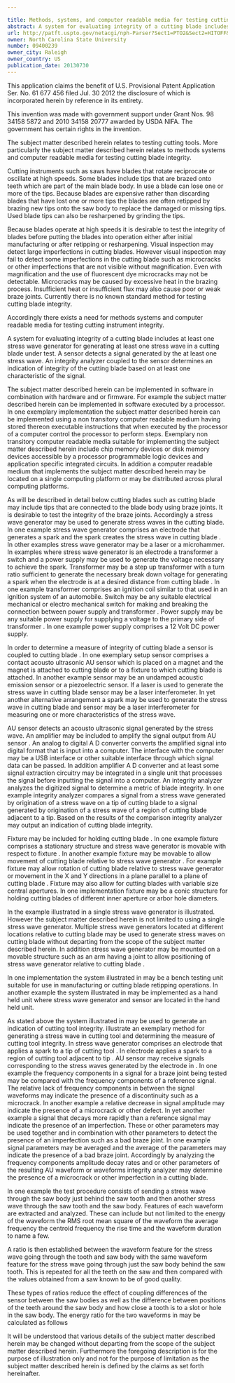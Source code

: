 ```yaml
---

title: Methods, systems, and computer readable media for testing cutting blade integrity
abstract: A system for evaluating integrity of a cutting blade includes at least one stress wave generator for generating at least one stress wave in a cutting blade under test. A sensor detects a signal generated by the at least one stress wave. An integrity analyzer coupled to the sensor determines an indication of integrity of the cutting blade based on at least one characteristic of the signal.
url: http://patft.uspto.gov/netacgi/nph-Parser?Sect1=PTO2&Sect2=HITOFF&p=1&u=%2Fnetahtml%2FPTO%2Fsearch-adv.htm&r=1&f=G&l=50&d=PALL&S1=09400239&OS=09400239&RS=09400239
owner: North Carolina State University
number: 09400239
owner_city: Raleigh
owner_country: US
publication_date: 20130730
---
```

This application claims the benefit of U.S. Provisional Patent Application Ser. No. 61 677 456 filed Jul. 30 2012 the disclosure of which is incorporated herein by reference in its entirety.

This invention was made with government support under Grant Nos. 98 34158 5872 and 2010 34158 20777 awarded by USDA NIFA. The government has certain rights in the invention.

The subject matter described herein relates to testing cutting tools. More particularly the subject matter described herein relates to methods systems and computer readable media for testing cutting blade integrity.

Cutting instruments such as saws have blades that rotate reciprocate or oscillate at high speeds. Some blades include tips that are brazed onto teeth which are part of the main blade body. In use a blade can lose one or more of the tips. Because blades are expensive rather than discarding blades that have lost one or more tips the blades are often retipped by brazing new tips onto the saw body to replace the damaged or missing tips. Used blade tips can also be resharpened by grinding the tips.

Because blades operate at high speeds it is desirable to test the integrity of blades before putting the blades into operation either after initial manufacturing or after retipping or resharpening. Visual inspection may detect large imperfections in cutting blades. However visual inspection may fail to detect some imperfections in the cutting blade such as microcracks or other imperfections that are not visible without magnification. Even with magnification and the use of fluorescent dye microcracks may not be detectable. Microcracks may be caused by excessive heat in the brazing process. Insufficient heat or insufficient flux may also cause poor or weak braze joints. Currently there is no known standard method for testing cutting blade integrity.

Accordingly there exists a need for methods systems and computer readable media for testing cutting instrument integrity.

A system for evaluating integrity of a cutting blade includes at least one stress wave generator for generating at least one stress wave in a cutting blade under test. A sensor detects a signal generated by the at least one stress wave. An integrity analyzer coupled to the sensor determines an indication of integrity of the cutting blade based on at least one characteristic of the signal.

The subject matter described herein can be implemented in software in combination with hardware and or firmware. For example the subject matter described herein can be implemented in software executed by a processor. In one exemplary implementation the subject matter described herein can be implemented using a non transitory computer readable medium having stored thereon executable instructions that when executed by the processor of a computer control the processor to perform steps. Exemplary non transitory computer readable media suitable for implementing the subject matter described herein include chip memory devices or disk memory devices accessible by a processor programmable logic devices and application specific integrated circuits. In addition a computer readable medium that implements the subject matter described herein may be located on a single computing platform or may be distributed across plural computing platforms.

As will be described in detail below cutting blades such as cutting blade may include tips that are connected to the blade body using braze joints. It is desirable to test the integrity of the braze joints. Accordingly a stress wave generator may be used to generate stress waves in the cutting blade. In one example stress wave generator comprises an electrode that generates a spark and the spark creates the stress wave in cutting blade . In other examples stress wave generator may be a laser or a microhammer. In examples where stress wave generator is an electrode a transformer a switch and a power supply may be used to generate the voltage necessary to achieve the spark. Transformer may be a step up transformer with a turn ratio sufficient to generate the necessary break down voltage for generating a spark when the electrode is at a desired distance from cutting blade . In one example transformer comprises an ignition coil similar to that used in an ignition system of an automobile. Switch may be any suitable electrical mechanical or electro mechanical switch for making and breaking the connection between power supply and transformer . Power supply may be any suitable power supply for supplying a voltage to the primary side of transformer . In one example power supply comprises a 12 Volt DC power supply.

In order to determine a measure of integrity of cutting blade a sensor is coupled to cutting blade . In one exemplary setup sensor comprises a contact acousto ultrasonic AU sensor which is placed on a magnet and the magnet is attached to cutting blade or to a fixture to which cutting blade is attached. In another example sensor may be an undamped acoustic emission sensor or a piezoelectric sensor. If a laser is used to generate the stress wave in cutting blade sensor may be a laser interferometer. In yet another alternative arrangement a spark may be used to generate the stress wave in cutting blade and sensor may be a laser interferometer for measuring one or more characteristics of the stress wave.

AU sensor detects an acousto ultrasonic signal generated by the stress wave. An amplifier may be included to amplify the signal output from AU sensor . An analog to digital A D converter converts the amplified signal into digital format that is input into a computer. The interface with the computer may be a USB interface or other suitable interface through which signal data can be passed. In addition amplifier A D converter and at least some signal extraction circuitry may be integrated in a single unit that processes the signal before inputting the signal into a computer. An integrity analyzer analyzes the digitized signal to determine a metric of blade integrity. In one example integrity analyzer compares a signal from a stress wave generated by origination of a stress wave on a tip of cutting blade to a signal generated by origination of a stress wave of a region of cutting blade adjacent to a tip. Based on the results of the comparison integrity analyzer may output an indication of cutting blade integrity.

Fixture may be included for holding cutting blade . In one example fixture comprises a stationary structure and stress wave generator is movable with respect to fixture . In another example fixture may be movable to allow movement of cutting blade relative to stress wave generator . For example fixture may allow rotation of cutting blade relative to stress wave generator or movement in the X and Y directions in a plane parallel to a plane of cutting blade . Fixture may also allow for cutting blades with variable size central apertures. In one implementation fixture may be a conic structure for holding cutting blades of different inner aperture or arbor hole diameters.

In the example illustrated in a single stress wave generator is illustrated. However the subject matter described herein is not limited to using a single stress wave generator. Multiple stress wave generators located at different locations relative to cutting blade may be used to generate stress waves on cutting blade without departing from the scope of the subject matter described herein. In addition stress wave generator may be mounted on a movable structure such as an arm having a joint to allow positioning of stress wave generator relative to cutting blade .

In one implementation the system illustrated in may be a bench testing unit suitable for use in manufacturing or cutting blade retipping operations. In another example the system illustrated in may be implemented as a hand held unit where stress wave generator and sensor are located in the hand held unit.

As stated above the system illustrated in may be used to generate an indication of cutting tool integrity. illustrate an exemplary method for generating a stress wave in cutting tool and determining the measure of cutting tool integrity. In stress wave generator comprises an electrode that applies a spark to a tip of cutting tool . In electrode applies a spark to a region of cutting tool adjacent to tip . AU sensor may receive signals corresponding to the stress waves generated by the electrode in . In one example the frequency components in a signal for a braze joint being tested may be compared with the frequency components of a reference signal. The relative lack of frequency components in between the signal waveforms may indicate the presence of a discontinuity such as a microcrack. In another example a relative decrease in signal amplitude may indicate the presence of a microcrack or other defect. In yet another example a signal that decays more rapidly than a reference signal may indicate the presence of an imperfection. These or other parameters may be used together and in combination with other parameters to detect the presence of an imperfection such as a bad braze joint. In one example signal parameters may be averaged and the average of the parameters may indicate the presence of a bad braze joint. Accordingly by analyzing the frequency components amplitude decay rates and or other parameters of the resulting AU waveform or waveforms integrity analyzer may determine the presence of a microcrack or other imperfection in a cutting blade.

In one example the test procedure consists of sending a stress wave through the saw body just behind the saw tooth and then another stress wave through the saw tooth and the saw body. Features of each waveform are extracted and analyzed. These can include but not limited to the energy of the waveform the RMS root mean square of the waveform the average frequency the centroid frequency the rise time and the waveform duration to name a few.

A ratio is then established between the waveform feature for the stress wave going through the tooth and saw body with the same waveform feature for the stress wave going through just the saw body behind the saw tooth. This is repeated for all the teeth on the saw and then compared with the values obtained from a saw known to be of good quality.

These types of ratios reduce the effect of coupling differences of the sensor between the saw bodies as well as the difference between positions of the teeth around the saw body and how close a tooth is to a slot or hole in the saw body. The energy ratio for the two waveforms in may be calculated as follows 

It will be understood that various details of the subject matter described herein may be changed without departing from the scope of the subject matter described herein. Furthermore the foregoing description is for the purpose of illustration only and not for the purpose of limitation as the subject matter described herein is defined by the claims as set forth hereinafter.

